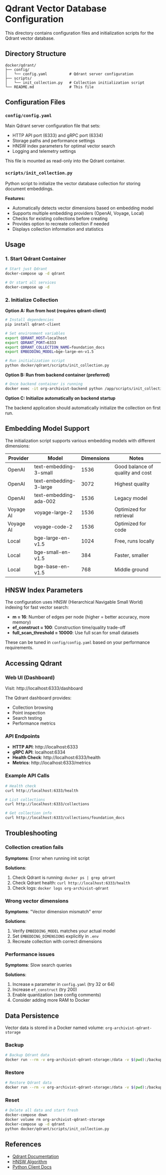 # Qdrant Vector Database Configuration

This directory contains configuration files and initialization scripts for the Qdrant vector database.

## Directory Structure

```
docker/qdrant/
├── config/
│   └── config.yaml          # Qdrant server configuration
├── scripts/
│   └── init_collection.py   # Collection initialization script
└── README.md                # This file
```

## Configuration Files

### `config/config.yaml`

Main Qdrant server configuration file that sets:
- HTTP API port (6333) and gRPC port (6334)
- Storage paths and performance settings
- HNSW index parameters for optimal vector search
- Logging and telemetry settings

This file is mounted as read-only into the Qdrant container.

### `scripts/init_collection.py`

Python script to initialize the vector database collection for storing document embeddings.

**Features:**
- Automatically detects vector dimensions based on embedding model
- Supports multiple embedding providers (OpenAI, Voyage, Local)
- Checks for existing collections before creating
- Provides option to recreate collection if needed
- Displays collection information and statistics

## Usage

### 1. Start Qdrant Container

```bash
# Start just Qdrant
docker-compose up -d qdrant

# Or start all services
docker-compose up -d
```

### 2. Initialize Collection

**Option A: Run from host (requires qdrant-client)**

```bash
# Install dependencies
pip install qdrant-client

# Set environment variables
export QDRANT_HOST=localhost
export QDRANT_PORT=6333
export QDRANT_COLLECTION_NAME=foundation_docs
export EMBEDDING_MODEL=bge-large-en-v1.5

# Run initialization script
python docker/qdrant/scripts/init_collection.py
```

**Option B: Run from backend container (preferred)**

```bash
# Once backend container is running
docker exec -it org-archivist-backend python /app/scripts/init_collection.py
```

**Option C: Initialize automatically on backend startup**

The backend application should automatically initialize the collection on first run.

## Embedding Model Support

The initialization script supports various embedding models with different dimensions:

| Provider | Model | Dimensions | Notes |
|----------|-------|------------|-------|
| OpenAI | text-embedding-3-small | 1536 | Good balance of quality and cost |
| OpenAI | text-embedding-3-large | 3072 | Highest quality |
| OpenAI | text-embedding-ada-002 | 1536 | Legacy model |
| Voyage AI | voyage-large-2 | 1536 | Optimized for retrieval |
| Voyage AI | voyage-code-2 | 1536 | Optimized for code |
| Local | bge-large-en-v1.5 | 1024 | Free, runs locally |
| Local | bge-small-en-v1.5 | 384 | Faster, smaller |
| Local | bge-base-en-v1.5 | 768 | Middle ground |

## HNSW Index Parameters

The configuration uses HNSW (Hierarchical Navigable Small World) indexing for fast vector search:

- **m = 16**: Number of edges per node (higher = better accuracy, more memory)
- **ef_construct = 100**: Construction time/quality trade-off
- **full_scan_threshold = 10000**: Use full scan for small datasets

These can be tuned in `config/config.yaml` based on your performance requirements.

## Accessing Qdrant

### Web UI (Dashboard)

Visit: http://localhost:6333/dashboard

The Qdrant dashboard provides:
- Collection browsing
- Point inspection
- Search testing
- Performance metrics

### API Endpoints

- **HTTP API**: http://localhost:6333
- **gRPC API**: localhost:6334
- **Health Check**: http://localhost:6333/health
- **Metrics**: http://localhost:6333/metrics

### Example API Calls

```bash
# Health check
curl http://localhost:6333/health

# List collections
curl http://localhost:6333/collections

# Get collection info
curl http://localhost:6333/collections/foundation_docs
```

## Troubleshooting

### Collection creation fails

**Symptoms**: Error when running init script

**Solutions**:
1. Check Qdrant is running: `docker ps | grep qdrant`
2. Check Qdrant health: `curl http://localhost:6333/health`
3. Check logs: `docker logs org-archivist-qdrant`

### Wrong vector dimensions

**Symptoms**: "Vector dimension mismatch" error

**Solutions**:
1. Verify `EMBEDDING_MODEL` matches your actual model
2. Set `EMBEDDING_DIMENSIONS` explicitly in `.env`
3. Recreate collection with correct dimensions

### Performance issues

**Symptoms**: Slow search queries

**Solutions**:
1. Increase `m` parameter in `config.yaml` (try 32 or 64)
2. Increase `ef_construct` (try 200)
3. Enable quantization (see config comments)
4. Consider adding more RAM to Docker

## Data Persistence

Vector data is stored in a Docker named volume: `org-archivist-qdrant-storage`

### Backup

```bash
# Backup Qdrant data
docker run --rm -v org-archivist-qdrant-storage:/data -v $(pwd):/backup alpine tar czf /backup/qdrant-backup.tar.gz -C /data .
```

### Restore

```bash
# Restore Qdrant data
docker run --rm -v org-archivist-qdrant-storage:/data -v $(pwd):/backup alpine tar xzf /backup/qdrant-backup.tar.gz -C /data
```

### Reset

```bash
# Delete all data and start fresh
docker-compose down
docker volume rm org-archivist-qdrant-storage
docker-compose up -d qdrant
python docker/qdrant/scripts/init_collection.py
```

## References

- [Qdrant Documentation](https://qdrant.tech/documentation/)
- [HNSW Algorithm](https://arxiv.org/abs/1603.09320)
- [Python Client Docs](https://qdrant.tech/documentation/frameworks/python/)
